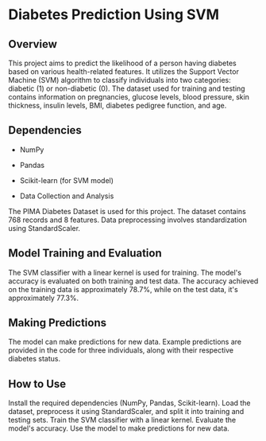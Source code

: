 # Diabetes Prediction Using SVM

## Overview

This project aims to predict the likelihood of a person having diabetes based on various health-related features. It utilizes the Support Vector Machine (SVM) algorithm to classify individuals into two categories: diabetic (1) or non-diabetic (0). 
The dataset used for training and testing contains information on pregnancies, glucose levels, blood pressure, skin thickness, insulin levels, BMI, diabetes pedigree function, and age.

## Dependencies

- NumPy

- Pandas

- Scikit-learn (for SVM model)

- Data Collection and Analysis

The PIMA Diabetes Dataset is used for this project.
The dataset contains 768 records and 8 features.
Data preprocessing involves standardization using StandardScaler.

## Model Training and Evaluation

The SVM classifier with a linear kernel is used for training.
The model's accuracy is evaluated on both training and test data.
The accuracy achieved on the training data is approximately 78.7%, while on the test data, it's approximately 77.3%.

## Making Predictions

The model can make predictions for new data.
Example predictions are provided in the code for three individuals, along with their respective diabetes status.

## How to Use

Install the required dependencies (NumPy, Pandas, Scikit-learn).
Load the dataset, preprocess it using StandardScaler, and split it into training and testing sets.
Train the SVM classifier with a linear kernel.
Evaluate the model's accuracy.
Use the model to make predictions for new data.
